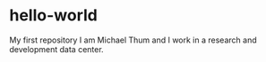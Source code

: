 # hello-world
My first repository
I am Michael Thum and I work in a research and development data center.

